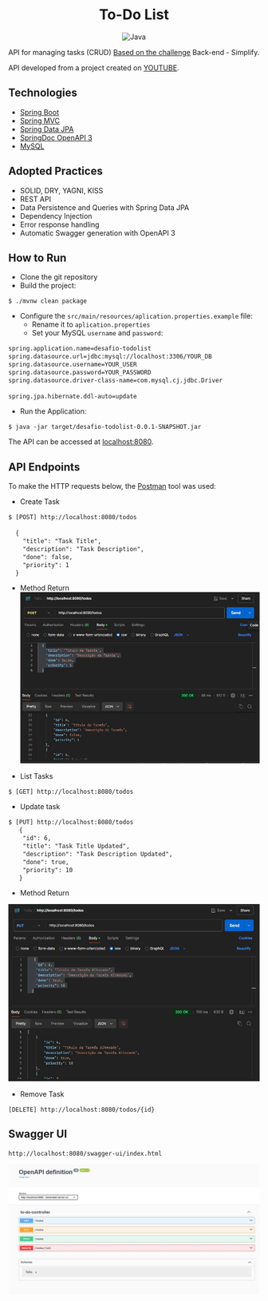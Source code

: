 <h1 align="center">
  To-Do List
</h1>

<p align="center">
 <img src="https://img.shields.io/static/v1?label=Project&message=Java&color=8257E5&labelColor=000000" alt="Java" />
</p>

API for managing tasks (CRUD) [Based on the challenge](https://github.com/simplify-liferay/desafio-junior-backend-simplify) Back-end - Simplify.

API developed from a project created on [YOUTUBE](https://youtu.be/IjProDV001o).

## Technologies

- [Spring Boot](https://spring.io/projects/spring-boot)
- [Spring MVC](https://docs.spring.io/spring-framework/reference/web/webmvc.html)
- [Spring Data JPA](https://spring.io/projects/spring-data-jpa)
- [SpringDoc OpenAPI 3](https://springdoc.org/v2/#spring-webflux-support)
- [MySQL](https://dev.mysql.com/downloads/)

## Adopted Practices

- SOLID, DRY, YAGNI, KISS
- REST API
- Data Persistence and Queries with Spring Data JPA
- Dependency Injection
- Error response handling
- Automatic Swagger generation with OpenAPI 3

## How to Run

- Clone the git repository
- Build the project:
```
$ ./mvnw clean package
```
- Configure the `src/main/resources/aplication.properties.example` file:
  - Rename it to `aplication.properties`
  - Set your MySQL `username` and `password`:

```
spring.application.name=desafio-todolist
spring.datasource.url=jdbc:mysql://localhost:3306/YOUR_DB
spring.datasource.username=YOUR_USER
spring.datasource.password=YOUR_PASSWORD
spring.datasource.driver-class-name=com.mysql.cj.jdbc.Driver

spring.jpa.hibernate.ddl-auto=update
```

- Run the Application:

```
$ java -jar target/desafio-todolist-0.0.1-SNAPSHOT.jar
```

The API can be accessed at [localhost:8080](http://localhost:8080).

## API Endpoints

To make the HTTP requests below, the [Postman](https://www.postman.com/) tool was used:

- Create Task
```
$ [POST] http://localhost:8080/todos

  {
    "title": "Task Title",
    "description": "Task Description",
    "done": false,
    "priority": 1
  }
```

- Method Return
  <img src="files/endpoint_post.jpg">


- List Tasks

```
$ [GET] http://localhost:8080/todos
```


- Update task

```
$ [PUT] http://localhost:8080/todos
   {
    "id": 6,
    "title": "Task Title Updated",
    "description": "Task Description Updated",
    "done": true,
    "priority": 10
   }
```
- Method Return
<img src="/files/endpoint_put.jpg">


- Remove Task

```
[DELETE] http://localhost:8080/todos/{id}
```

## Swagger UI
```
http://localhost:8080/swagger-ui/index.html
```
<img src="/files/swagger-ui.jpg">
